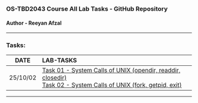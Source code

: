 ###  OS-TBD2043 Course All Lab Tasks - GitHub Repository
#### Author - Reeyan Afzal

___

### Tasks:
|   DATE   | LAB-TASKS                                                                                                                                                                                                                                                                                                                                                                                                                                                                                                                                                                                          |
|:--------:|:---------------------------------------------------------------------------------------------------------------------------------------------------------------------------------------------------------------------------------------------------------------------------------------------------------------------------------------------------------------------------------------------------------------------------------------------------------------------------------------------------------------------------------------------------------------------------------------------------|
| 25/10/02 | [Task 01 - System Calls of UNIX (opendir, readdir, closedir)](25_10_02-Task1-2/task_1.c)  <br/>[Task 02 - System Calls of UNIX (fork, getpid, exit)](25_10_02-Task1-2/task_2.c)                                                                                                                                                                                                                                                                                                                                                                                                                                                                                                              |
___


